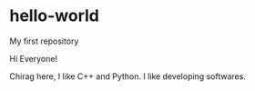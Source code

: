 # hello-world
My first repository

Hi Everyone!

Chirag here, I like C++ and Python.
I like developing softwares.
